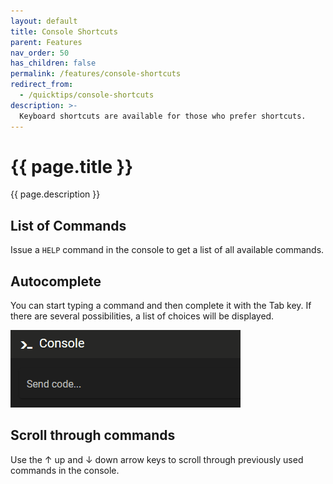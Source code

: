 ```yaml
---
layout: default
title: Console Shortcuts
parent: Features
nav_order: 50
has_children: false
permalink: /features/console-shortcuts
redirect_from:
  - /quicktips/console-shortcuts
description: >-
  Keyboard shortcuts are available for those who prefer shortcuts.
---
```


# {{ page.title }}
{{ page.description }}

## List of Commands

Issue a `HELP` command in the console to get a list of all available commands.

## Autocomplete

You can start typing a command and then complete it with the Tab key. If there are several possibilities, a list of choices will be displayed.

![Autocomplete](img/tab_complete.gif)

## Scroll through commands

Use the &uarr; up and &darr; down  arrow keys to scroll through previously used commands in the console.